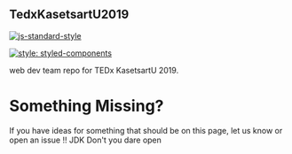 ## TedxKasetsartU2019

[![js-standard-style](https://img.shields.io/badge/code%20style-standard-brightgreen.svg)](http://standardjs.com/)

[![style: styled-components](https://img.shields.io/badge/style-%F0%9F%92%85%20styled--components-orange.svg?colorB=daa357&colorA=db748e)](https://github.com/styled-components/styled-components)

web dev team repo for TEDx KasetsartU 2019.

# Something Missing?

If you have ideas for something that should be on this page, let us know or open an issue !!
JDK Don't you dare open
